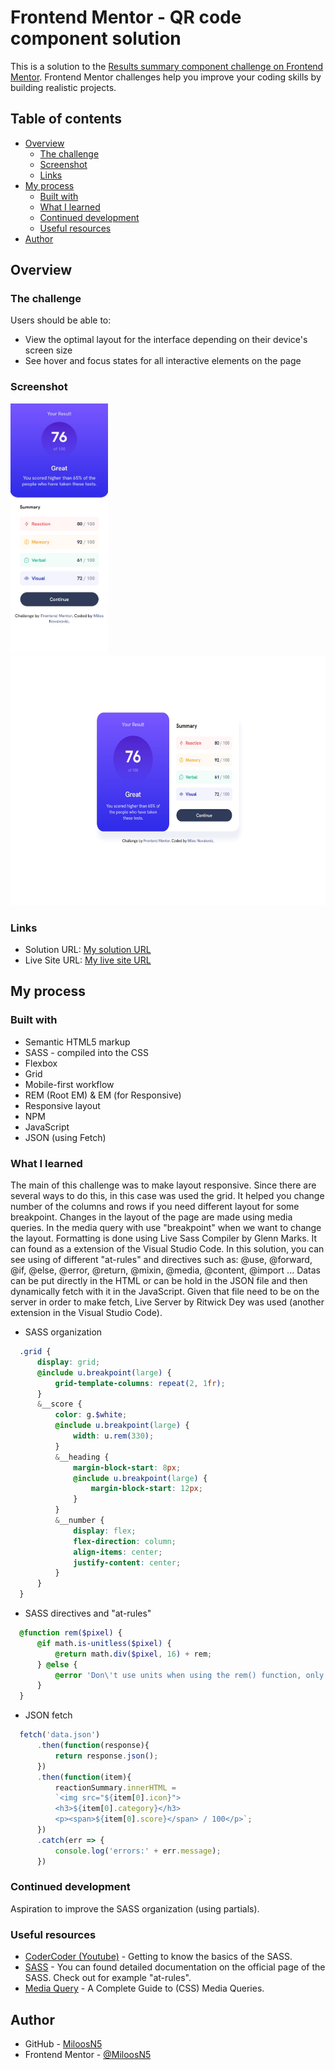 # Frontend Mentor - QR code component solution

This is a solution to the [Results summary component challenge on Frontend Mentor](https://www.frontendmentor.io/challenges/results-summary-component-CE_K6s0maV). Frontend Mentor challenges help you improve your coding skills by building realistic projects.

## Table of contents

- [Overview](#overview)
  - [The challenge](#the-challenge)
  - [Screenshot](#screenshot)
  - [Links](#links)
- [My process](#my-process)
  - [Built with](#built-with)
  - [What I learned](#what-i-learned)
  - [Continued development](#continued-development)
  - [Useful resources](#useful-resources)
- [Author](#author)

## Overview

### The challenge

Users should be able to:

- View the optimal layout for the interface depending on their device's screen size
- See hover and focus states for all interactive elements on the page

### Screenshot
<div>
  <img src="solution_images/solution_mobileview375.jpg" width="auto" height="400" src="solution on mobile view"/>
  <img src="solution_images/solution_desktopview1440.jpg" width="auto" height="400" src="solution on desktop view"/>
</div>

### Links

- Solution URL: [My solution URL](https://github.com/MiloosN5/FrontendMentor_ResultsSummaryComponent_Challenge)
- Live Site URL: [My live site URL](https://miloosn5.github.io/FrontendMentor_ResultsSummaryComponent_Challenge/public/)


## My process

### Built with

- Semantic HTML5 markup
- SASS - compiled into the CSS
- Flexbox
- Grid
- Mobile-first workflow
- REM (Root EM) & EM (for Responsive)
- Responsive layout
- NPM
- JavaScript
- JSON (using Fetch)

### What I learned

The main of this challenge was to make layout responsive. Since there are several ways to do this, in this case was used the grid. It helped you change number of the columns and rows if you need different layout for some breakpoint. 
Changes in the layout of the page are made using media queries. In the media query with use "breakpoint" when we want to change the layout. 
Formatting is done using Live Sass Compiler by Glenn Marks. It can found as a extension of the Visual Studio Code. In this solution, you can see using of different "at-rules" and directives such as: @use, @forward, @if, @else, @error, @return, @mixin, @media, @content, @import ...
Datas can be put directly in the HTML or can be hold in the JSON file and then dynamically fetch with it in the JavaScript. Given that file need to be on the server in order to make fetch, Live Server by Ritwick Dey was used (another extension in the Visual Studio Code). 


  * SASS organization
  ```scss
    .grid {
        display: grid;
        @include u.breakpoint(large) {
            grid-template-columns: repeat(2, 1fr);
        }
        &__score {
            color: g.$white;
            @include u.breakpoint(large) {
                width: u.rem(330);
            }
            &__heading {
                margin-block-start: 8px;
                @include u.breakpoint(large) {
                    margin-block-start: 12px;
                }
            }
            &__number {
                display: flex;
                flex-direction: column;
                align-items: center;
                justify-content: center;
            }
        }
    }
  ```
  * SASS directives and "at-rules"
  ```scss
    @function rem($pixel) {
        @if math.is-unitless($pixel) {
            @return math.div($pixel, 16) + rem;
        } @else {
            @error 'Don\'t use units when using the rem() function, only numbers';
        }
    }
  ```

  * JSON fetch
  ```js
    fetch('data.json')
        .then(function(response){
            return response.json();
        })
        .then(function(item){
            reactionSummary.innerHTML = 
            `<img src="${item[0].icon}">
            <h3>${item[0].category}</h3>
            <p><span>${item[0].score}</span> / 100</p>`;
        })
        .catch(err => {
            console.log('errors:' + err.message);
        })
  ```

### Continued development

Aspiration to improve the SASS organization (using partials).

### Useful resources

- [CoderCoder (Youtube)](https://www.youtube.com/watch?v=jfMHA8SqUL4) - Getting to know the basics of the SASS.
- [SASS](https://sass-lang.com/documentation/at-rules) - You can found detailed documentation on the official page of the SASS. Check out for example "at-rules".
- [Media Query](https://css-tricks.com/a-complete-guide-to-css-media-queries/) - A Complete Guide to (CSS) Media Queries.

## Author

- GitHub - [MiloosN5](https://github.com/MiloosN5)
- Frontend Mentor - [@MiloosN5](https://www.frontendmentor.io/profile/MiloosN5)




